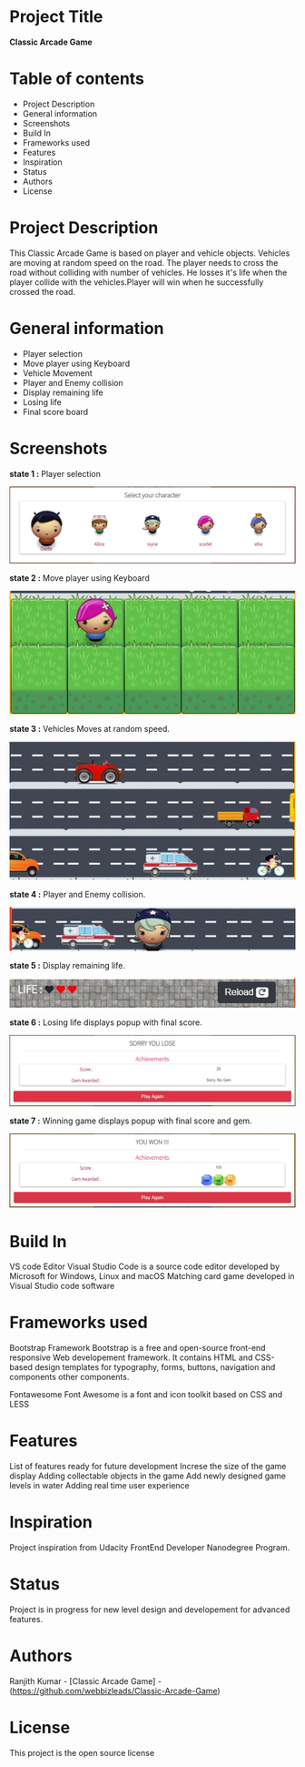 # Project Title

<strong>Classic Arcade Game</strong>

# Table of contents

<ul>
  <li>Project Description</li>
  <li>General information</li>
  <li>Screenshots</li>
  <li>Build In</li>
  <li>Frameworks used</li>
  <li>Features</li>
  <li>Inspiration</li>
  <li>Status</li>
  <li>Authors</li>
  <li>License</li>
</ul>

# Project Description
  
This Classic Arcade Game is based on player and vehicle objects. Vehicles are moving at random speed on the road. 
The player needs to cross the road without colliding with number of vehicles. He losses it's life when the player 
collide with the vehicles.Player will win when he successfully crossed the road.

# General information
 
<ul>
  <li>Player selection</li>
  <li>Move player using Keyboard</li>
  <li>Vehicle Movement</li>
  <li>Player and Enemy collision</li>
  <li>Display remaining life</li>
  <li>Losing life</li>
  <li>Final score board</li>
</ul> 

# Screenshots
 
<b>state 1 :</b> Player selection

![alt text](https://github.com/webbizleads/Classic-Arcade-Game/blob/master/Classic%20Arcade%20Game/img/player-selection.JPG)     

<b>state 2 :</b> Move player using Keyboard

![alt text](https://github.com/webbizleads/Classic-Arcade-Game/blob/master/Classic%20Arcade%20Game/img/player-movement.JPG)

<b>state 3 :</b> Vehicles Moves at random speed. 

![alt text](https://github.com/webbizleads/Classic-Arcade-Game/blob/master/Classic%20Arcade%20Game/img/moving-vehicle.JPG)
 
<b>state 4 :</b> Player and Enemy collision.

![alt text](https://github.com/webbizleads/Classic-Arcade-Game/blob/master/Classic%20Arcade%20Game/img/collision.JPG)

<b>state 5 :</b> Display remaining life.

![alt text](https://github.com/webbizleads/Classic-Arcade-Game/blob/master/Classic%20Arcade%20Game/img/life.JPG)
 
<b>state 6 :</b> Losing life displays popup with final score.

![alt text](https://github.com/webbizleads/Classic-Arcade-Game/blob/master/Classic%20Arcade%20Game/img/lose.JPG)
 
<b>state 7 :</b> Winning game displays popup with final score and gem.

![alt text](https://github.com/webbizleads/Classic-Arcade-Game/blob/master/Classic%20Arcade%20Game/img/winning.JPG)



# Build In

VS code Editor
Visual Studio Code is a source code editor developed by Microsoft for Windows, Linux and macOS
Matching card game developed in Visual Studio code software
 
# Frameworks used

Bootstrap Framework
Bootstrap is a free and open-source front-end responsive Web developement framework.
It contains HTML and CSS-based design templates for typography, forms, buttons, navigation and components other components.

Fontawesome
Font Awesome is a font and icon toolkit based on CSS and LESS

# Features

List of features ready for future development
Increse the size of the game display
Adding collectable objects in the game
Add newly designed game levels in water 
Adding real time user experience 

# Inspiration
  
Project inspiration from Udacity FrontEnd Developer Nanodegree Program.

# Status

Project is in progress for new level design and developement
for advanced features.

# Authors

Ranjith Kumar - [Classic Arcade Game] - (https://github.com/webbizleads/Classic-Arcade-Game)

# License

This project is the open source license 


